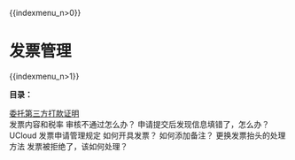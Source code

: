 {{indexmenu_n>0}}

# 发票管理

{{indexmenu_n>1}}

**目录：**

[委托第三方打款证明](certificate.md)\
发票内容和税率
审核不通过怎么办？
申请提交后发现信息填错了，怎么办？
UCloud 发票申请管理规定
如何开具发票？
如何添加备注？
更换发票抬头的处理方法
发票被拒绝了，该如何处理？
